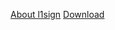 <!--
Copyright (c)  2019-2020  Janik Rabe

Permission is granted to copy, distribute and/or modify this document
under the terms of the GNU Free Documentation License, Version 1.3
or any later version published by the Free Software Foundation;
with no Invariant Sections, no Front-Cover Texts, and no Back-Cover Texts.
A copy of the license is included in the file 'COPYING.DOC'
-->

[About l1sign](index.md)
[Download](download.md)
